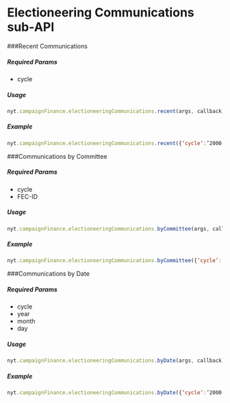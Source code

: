 # Electioneering Communications sub-API
###Recent Communications

##### *Required Params*

- cycle

##### *Usage*
```javascript
nyt.campaignFinance.electioneeringCommunications.recent(args, callback)
```

##### *Example*
```javascript
nyt.campaignFinance.electioneeringCommunications.recent({‘cycle’:’2000-present’}, console.log)
```

###Communications by Committee

##### *Required Params*

- cycle
- FEC-ID

##### *Usage*
```javascript
nyt.campaignFinance.electioneeringCommunications.byCommittee(args, callback)
```

##### *Example*
```javascript
nyt.campaignFinance.electioneeringCommunications.byCommittee({‘cycle’:’2008-present’, ‘FEC-ID’:’C00431445’}, console.log)
```

###Communications by Date

##### *Required Params*

- cycle
- year
- month
- day

##### *Usage*
```javascript
nyt.campaignFinance.electioneeringCommunications.byDate(args, callback)
```

##### *Example*
```javascript
nyt.campaignFinance.electioneeringCommunications.byDate({‘cycle’:’2000-present’, ‘year’:’2008’, ‘month’:’07’, ‘day’:’01’}, console.log)
```

